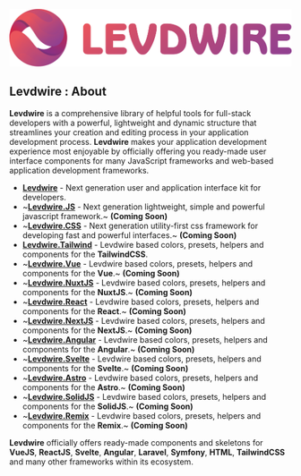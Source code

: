 <p align="center">
  <picture>
    <source media="(prefers-color-scheme: dark)" srcset="https://github.com/levdwire/design/blob/main/Logo/RGB/SVG/levdwire-colored.svg">
    <source media="(prefers-color-scheme: light)" srcset="https://github.com/levdwire/design/blob/main/Logo/RGB/SVG/levdwire-colored.svg">
    <img alt="Levdwire" src="https://github.com/levdwire/design/blob/main/Logo/RGB/SVG/levdwire-colored.svg" width="700">
  </picture>
</p>

## Levdwire : About

**Levdwire** is a comprehensive library of helpful tools for full-stack developers with a powerful, lightweight and dynamic structure that streamlines your creation and editing process in your application development process. **Levdwire** makes your application development experience most enjoyable by officially offering you ready-made user interface components for many JavaScript frameworks and web-based application development frameworks.

- [**Levdwire**](https://github.com/levdwire/levdwire) - Next generation user and application interface kit for developers.
- ~[**Levdwire.JS**](https://github.com/levdwire/levdwire-js) - Next generation lightweight, simple and powerful javascript framework.~ **(Coming Soon)**
- ~[**Levdwire.CSS**](https://github.com/levdwire/levdwire-css) - Next generation utility-first css framework for developing fast and powerful interfaces.~ **(Coming Soon)**
- [**Levdwire.Tailwind**](https://github.com/levdwire/tailwind) - Levdwire based colors, presets, helpers and components for the **TailwindCSS**.
- ~[**Levdwire.Vue**](https://github.com/levdwire/vue) - Levdwire based colors, presets, helpers and components for the **Vue**.~ **(Coming Soon)**
- ~[**Levdwire.NuxtJS**](https://github.com/levdwire/nuxtjs) - Levdwire based colors, presets, helpers and components for the **NuxtJS**.~ **(Coming Soon)**
- ~[**Levdwire.React**](https://github.com/levdwire/react) - Levdwire based colors, presets, helpers and components for the **React**.~ **(Coming Soon)**
- ~[**Levdwire.NextJS**](https://github.com/levdwire/nextjs) - Levdwire based colors, presets, helpers and components for the **NextJS**.~ **(Coming Soon)**
- ~[**Levdwire.Angular**](https://github.com/levdwire/angular) - Levdwire based colors, presets, helpers and components for the **Angular**.~ **(Coming Soon)**
- ~[**Levdwire.Svelte**](https://github.com/levdwire/svelte) - Levdwire based colors, presets, helpers and components for the **Svelte**.~ **(Coming Soon)**
- ~[**Levdwire.Astro**](https://github.com/levdwire/astro) - Levdwire based colors, presets, helpers and components for the **Astro**.~ **(Coming Soon)**
- ~[**Levdwire.SolidJS**](https://github.com/levdwire/solidjs) - Levdwire based colors, presets, helpers and components for the **SolidJS**.~ **(Coming Soon)**
- ~[**Levdwire.Remix**](https://github.com/levdwire/remix) - Levdwire based colors, presets, helpers and components for the **Remix**.~ **(Coming Soon)**

**Levdwire** officially offers ready-made components and skeletons for **VueJS**, **ReactJS**, **Svelte**, **Angular**, **Laravel**, **Symfony**, **HTML**, **TailwindCSS** and many other frameworks within its ecosystem.
